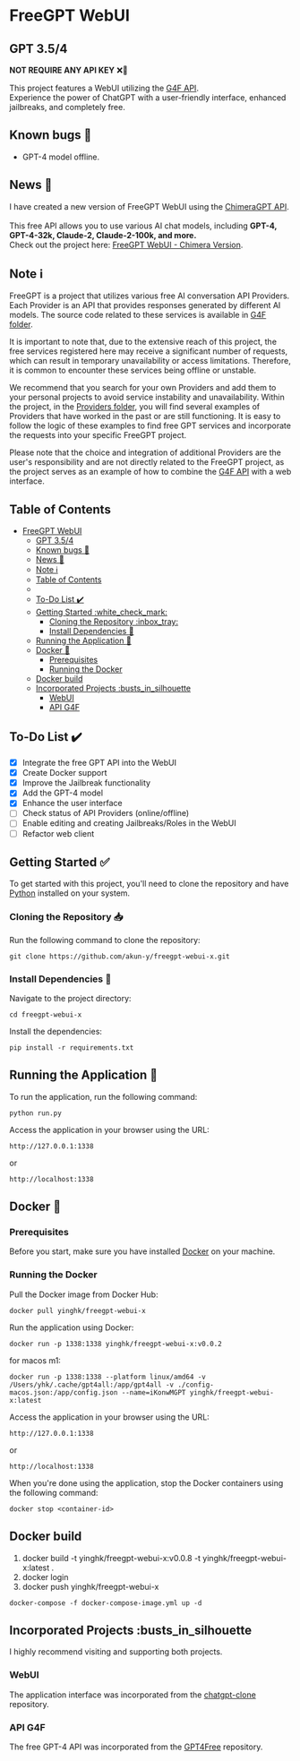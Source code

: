 # FreeGPT WebUI

## GPT 3.5/4

<strong>NOT REQUIRE ANY API KEY</strong> ❌🔑

This project features a WebUI utilizing the [G4F API](https://github.com/xtekky/gpt4free). <br>
Experience the power of ChatGPT with a user-friendly interface, enhanced jailbreaks, and completely free.

## Known bugs 🚧

- GPT-4 model offline.

## News 📢

I have created a new version of FreeGPT WebUI using the [ChimeraGPT API](https://chimeragpt.adventblocks.cc/).
<br>
<br>
This free API allows you to use various AI chat models, including <strong>GPT-4, GPT-4-32k, Claude-2, Claude-2-100k, and more.</strong> <br>
Check out the project here: [FreeGPT WebUI - Chimera Version](https://github.com/ramonvc/freegpt-webui/tree/chimeragpt-version).

## Note ℹ️

<p>
  FreeGPT is a project that utilizes various free AI conversation API Providers. Each Provider is an API that provides responses generated by different AI models. The source code related to these services is available in <a href="https://github.com/ramonvc/freegpt-webui/tree/main/g4f">G4F folder</a>.

It is important to note that, due to the extensive reach of this project, the free services registered here may receive a significant number of requests, which can result in temporary unavailability or access limitations. Therefore, it is common to encounter these services being offline or unstable.

We recommend that you search for your own Providers and add them to your personal projects to avoid service instability and unavailability. Within the project, in the <a href="https://github.com/ramonvc/freegpt-webui/tree/main/g4f/Provider/Providers">Providers folder</a>, you will find several examples of Providers that have worked in the past or are still functioning. It is easy to follow the logic of these examples to find free GPT services and incorporate the requests into your specific FreeGPT project.

Please note that the choice and integration of additional Providers are the user's responsibility and are not directly related to the FreeGPT project, as the project serves as an example of how to combine the <a href="https://github.com/xtekky/gpt4free">G4F API</a> with a web interface.

</p>

## Table of Contents

- [FreeGPT WebUI](#freegpt-webui)
  - [GPT 3.5/4](#gpt-354)
  - [Known bugs 🚧](#known-bugs-)
  - [News 📢](#news-)
  - [Note ℹ️](#note-ℹ️)
  - [Table of Contents](#table-of-contents)
  - [](#)
  - [To-Do List ✔️](#to-do-list-️)
  - [Getting Started :white\_check\_mark:](#getting-started-white_check_mark)
    - [Cloning the Repository :inbox\_tray:](#cloning-the-repository-inbox_tray)
    - [Install Dependencies :wrench:](#install-dependencies-wrench)
  - [Running the Application :rocket:](#running-the-application-rocket)
  - [Docker 🐳](#docker-)
    - [Prerequisites](#prerequisites)
    - [Running the Docker](#running-the-docker)
  - [Docker build](#docker-build)
  - [Incorporated Projects :busts\_in\_silhouette](#incorporated-projects-busts_in_silhouette)
    - [WebUI](#webui)
    - [API G4F](#api-g4f)

##

## To-Do List ✔️

- [x] Integrate the free GPT API into the WebUI
- [x] Create Docker support
- [x] Improve the Jailbreak functionality
- [x] Add the GPT-4 model
- [x] Enhance the user interface
- [ ] Check status of API Providers (online/offline)
- [ ] Enable editing and creating Jailbreaks/Roles in the WebUI
- [ ] Refactor web client

## Getting Started :white_check_mark:

To get started with this project, you'll need to clone the repository and have [Python](https://www.python.org/downloads/) installed on your system.

### Cloning the Repository :inbox_tray:

Run the following command to clone the repository:

```
git clone https://github.com/akun-y/freegpt-webui-x.git
```

### Install Dependencies :wrench:

Navigate to the project directory:

```
cd freegpt-webui-x
```

Install the dependencies:

```
pip install -r requirements.txt
```

## Running the Application :rocket:

To run the application, run the following command:

```
python run.py
```

Access the application in your browser using the URL:

```
http://127.0.0.1:1338
```

or

```
http://localhost:1338
```

## Docker 🐳

### Prerequisites

Before you start, make sure you have installed [Docker](https://www.docker.com/get-started) on your machine.

### Running the Docker

Pull the Docker image from Docker Hub:

```
docker pull yinghk/freegpt-webui-x
```

Run the application using Docker:

```
docker run -p 1338:1338 yinghk/freegpt-webui-x:v0.0.2
```
for macos m1:

```
docker run -p 1338:1338 --platform linux/amd64 -v /Users/yhk/.cache/gpt4all:/app/gpt4all -v ./config-macos.json:/app/config.json --name=iKonwMGPT yinghk/freegpt-webui-x:latest
```

Access the application in your browser using the URL:

```
http://127.0.0.1:1338
```

or

```
http://localhost:1338
```

When you're done using the application, stop the Docker containers using the following command:

```
docker stop <container-id>
```

## Docker build

1. docker build -t yinghk/freegpt-webui-x:v0.0.8 -t yinghk/freegpt-webui-x:latest .
2. docker login
3. docker push yinghk/freegpt-webui-x

```
docker-compose -f docker-compose-image.yml up -d
```

## Incorporated Projects :busts_in_silhouette

I highly recommend visiting and supporting both projects.

### WebUI

The application interface was incorporated from the [chatgpt-clone](https://github.com/xtekky/chatgpt-clone) repository.

### API G4F

The free GPT-4 API was incorporated from the [GPT4Free](https://github.com/xtekky/gpt4free) repository.
